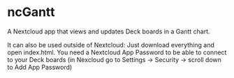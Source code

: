 # ncGantt

A Nextcloud app that views and updates Deck boards in a Gantt chart.

It can also be used outside of Nextcloud: Just download everything and open index.html. You need a Nextcloud App Password to be able to connect to your Deck boards (in Nexcloud go to Settings -> Security -> scroll down to Add App Password)

